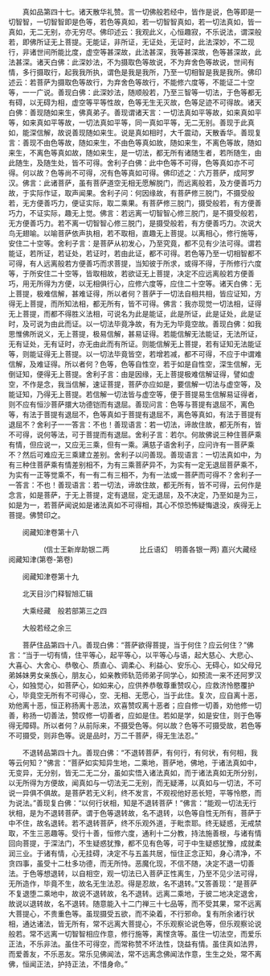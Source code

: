 <!-- { "loadSidebar": true } -->
　　真如品第四十七。诸天散华礼赞。言一切佛般若经中，皆作是说，色等即是一切智智，一切智智即是色等，若色等真如，若一切智智真如，若一切法真如，皆一真如，无二无别，亦无穷尽。佛印述云：我观此义，心恒趣寂，不乐说法，谓深般若，即佛所证无上菩提。无能证，非所证，无证处，无证时，此法深妙，不二现行，非诸世间所能比度，虚空等甚深故，此法甚深，我等甚深故，色等甚深故，此法甚深。诸天白佛：此深妙法，不为摄取色等故说，不为弃舍色等故说，世间有情，多行摄取行，起我我所执，谓色是我是我所，乃至一切相智是我是我所。佛印述云：若菩萨为摄取色等故行，为弃舍色等故行，不能修六度等，不能证二十空等，一一广说。善现白佛：此深妙法，随顺般若，乃至三智等一切法，于色等都无有碍，以无碍为相，虚空等平等性故，色等无生无灭故，色等足迹不可得故。诸天白佛：善现随如来生，佛真弟子。善现谓诸天言：一切法真如平等故，如来真如平等，如来真如平等故，一切法真如平等，同一真如平等，无二无别。善现于此真如，能深信解，故说善现随如来生。说是真如相时，大千震动，天散香华。善现复言：善现不由色等故，随如来生，不由色等真如故，随如来生，不离色等故，随如来生，不离色等真如故，随如来生，是一切法，都无所有诸随生者，若所随生，由此随生，及随生处，皆不可得。舍利子白佛：此中色等不可得，色等真如亦不可得。何以故？色等尚不可得，况有色等真如可得。佛印述之：六万菩萨，成阿罗汉。佛言：此诸菩萨，虽有菩萨道空无相无愿解脱门，而远离般若，及方便善巧力故，于实际作证，取声闻果。舍利子问：何因缘故，有菩萨修三脱门，不摄受般若，无方便善巧力，便证实际，取二乘果。有菩萨修三脱门，摄受般若，有方便善巧力，不证实际，趣无上觉。佛言：若远离一切智智心修三脱门，是不摄受般若，无方便善巧力。若不离一切智智心修三脱门，是摄受般若，有方便善巧力。次说大鸟无翅喻。以喻菩萨依声执相，若不取相，直趣无上菩提。以离相心，修行施等，安住二十空等。舍利子言：是菩萨从初发心，乃至究竟，都不见有少法可得。谓若能证，若所证，若证处，若证时，若由此证，都不可得。若色等乃至一切相智都不可得，有人远离般若方便善巧而求菩提，当知彼于所求，或得不得，于所修行六度等，于所安住二十空等，皆取相故，若欲证无上菩提，决定不应远离般若方便善巧，用无所得为方便，以无相俱行心，应修六度等，应住二十空等。诸天白佛：无上菩提，极难信解，甚难证得，所以者何？菩萨于一切法自相共相，皆应证知，方得无上菩提，而所知法相，都无所有，皆不可得。佛言：我亦现觉一切法相，证得无上菩提，而都不得胜义法相，可说名为此是能证，此是所证，此是证处，此是证时，及可说为由此而证。以一切法毕竟净故，有为无为毕竟空故。善现白佛：如我思惟佛所说义，无上菩提，极易信解，甚易证得。若能信解无法能证，无法所证，无有证处，无有证时，亦无由此而有所证。则能信解无上菩提，若有证知无法能证等，则能证得无上菩提。以一切法毕竟皆空，若增若减，都不可得，不应于中谓难信解，及难证得。所以者何？色等，色等自性空，若于如是自性空，深生信解，无倒证知，便得无上菩提。舍利子言：由是因缘，无上菩提极难信解证得，譬如虚空，不作是念，我当信解，速证菩提，菩萨亦应如是，要信解一切法与虚空等，及能证知，乃得无上菩提。若信解一切法皆与虚空等，便于菩提易生信解易证得者，则不应有恒沙菩萨擐大功德铠而有退屈。善现问言：色等与菩提有退屈不，离色等，有法于菩提有退屈不，色等真如于菩提有退屈不，离色等真如，有法于菩提有退屈不？舍利子一一答言：不也！善现语言：若一切法，谛故住故，都无所有，皆不可得，说何等法，可于菩提而有退屈。舍利子言：若尔。何故佛说三种住菩萨乘有情，但应说一，又应无三乘，但有一乘。满慈子语舍利子，应问许有一菩萨乘不？然后可难应无三乘建立差别。舍利子以问善现。善现语言：一切法真如中，为有三种住菩萨乘有情差别相不，为有三乘菩萨异不，为实有一定无退屈菩萨乘不，为实有一正等觉乘不，有一有二有三相不，为有一法或一菩萨而可得不？舍利子一一答言：不也！善现语言：若一切法，谛故住故，都无所有，皆不可得，云何作是念言，如是菩萨，于无上菩提，定有退屈，定无退屈，及不决定，乃至如是为三，如是为一，若菩萨闻说如是诸法真如不可得相，其心不惊恐怖疑悔退没，疾得无上菩提。佛赞印之。

　　阅藏知津卷第十八

　　　　　(信士王新岸助银二两
　　　　比丘语幻　明善各银一两)
嘉兴大藏经　阅藏知津(第卷-第卷)


　　阅藏知津卷第十九

　　北天目沙门释智旭汇辑

　　大乘经藏　般若部第三之四

　　大般若经之余三

　　菩萨住品第四十八。善现白佛：“菩萨欲得菩提，当于何住？应云何住？”佛言：“当于一切有情，住平等心，起平等心，以平等心与语，起大慈心、大悲心、大喜心、大舍心、恭敬心、质直心、调柔心、利益心、安乐心、无碍心，如父母兄弟姊妹男女亲族心，朋友心，如亲教师轨范师弟子同学心，如预流一来不还阿罗汉心，如独觉心，如菩萨心，如如来心，应供养恭敬尊重赞叹心，应救济怜愍覆护心，毕竟空无所有不可得心，空、无相、无愿心，当于此住。复次，应自离十恶，劝他离十恶，恒正称扬离十恶法，欢喜赞叹离十恶者；应自修一切善，劝他修一切善，称扬一切善法，赞叹修一切善者，应如是住。若如是学，如是安住，则于色等得无障碍。所以者何？从前际来，不摄受色等。何以故？色等不可摄受故，若色等不可摄受，则非色等。说是品时，万二千菩萨，得无生法忍。”

　　不退转品第四十九。善现白佛：“不退转菩萨，有何行，有何状，有何相，我等云何知？”佛言：“菩萨如实知异生地，二乘地，菩萨地，佛地，于诸法真如中，无变异，无分别，皆无二无二分，虽如实悟入诸法真如，而于诸法真如无所分别，以无所得为方便故，闻真如与一切法无二无别，而无疑滞，以真如与一切法，不可说一异俱不俱故。是菩萨若无义利，终不发言，不观视他好恶长短，平等怜愍，而为说法。”善现复白佛：“以何行状相，知是不退转菩萨！”佛言：“能观一切法无行状相，是为不退转菩萨。谓于色等退转故，名不退转，以色等自性无所有，菩萨于中不住，故名退转。若不退转菩萨，终不乐观外道，于毗柰耶。终无疑惑，无戒禁取，不生三恶趣等。受行十善，恒修六度，通利十二分教，持法施善根，与诸有情回向菩提，于深法门，不生疑惑犹豫，都不见有色等，可于中生疑惑犹豫，成就柔润三业。于诸有情，心无挂碍，决定不与五盖共居，恒住正念正知，身心清净，不贪四事，虽受十二杜多功德，而无所恃。恶魔化现，不信不随，决定不退一切善法。于色等想退转，以自相空，观一切法已入菩萨正性离生，乃至不见少法可得，无所造作，毕竟不生，故名无生法忍。得是忍故，名不退转。”又答善现：“是菩萨不复退堕二乘地中，故说不退转故，名不退转。远离二乘地，于彼二地决定退舍，故说以退转故，名不退转。随意能入十二门禅三十七品等，而不受其果，常不远离大菩提心，不贵重色等。虽现摄受五欲，而不染着，不行邪命。复有所余诸行状相，通达诸法，皆无所有，常不远离大菩提心，不乐观察论说色等，但乐观察论说般若。常不远离一切智智相应作意，修行施等，离悭贪等。虽住一切法空，而爱乐正法，不乐非法。虽住不可得空，而常称赞不坏法性，饶益有情。虽住真如法界，而爱善友，不乐恶友。常乐见佛闻法，常不远离念佛闻法作意，生生之处，常不离佛，恒闻正法，护持正法，不惜身命。”

